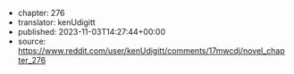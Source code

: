 - chapter: 276
- translator: kenUdigitt
- published: 2023-11-03T14:27:44+00:00
- source: https://www.reddit.com/user/kenUdigitt/comments/17mwcdj/novel_chapter_276
